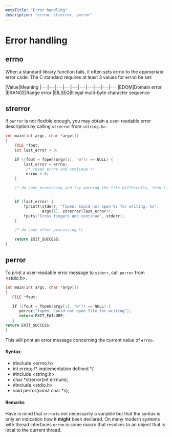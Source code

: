 ```yaml
---
metaTitle: "Error handling"
description: "errno, strerror, perror"
---
```


# Error handling



## errno


When a standard library function fails, it often sets errno to the appropriate error code. The C standard requires at least 3 values for errno be set:

|Value|Meaning
|---|---|---|---|---|---|---|---|---|---
|EDOM|Domain error
|ERANGE|Range error
|EILSEQ|Illegal multi-byte character sequence



## strerror


If `perror` is not flexible enough, you may obtain a user-readable error description by calling `strerror` from `<string.h>`.

```c
int main(int argc, char *argv[])
{
    FILE *fout;
    int last_error = 0;

    if ((fout = fopen(argv[1], "w")) == NULL) {
        last_error = errno;
         /* reset errno and continue */
         errno = 0;
    }

    /* do some processing and try opening the file differently, then */


    if (last_error) {
        fprintf(stderr, "fopen: Could not open %s for writing: %s", 
                argv[1], strerror(last_error));
        fputs("Cross fingers and continue", stderr);
    }

    /* do some other processing */

    return EXIT_SUCCESS;
}

```



## perror


To print a user-readable error message to `stderr`, call `perror` from <stdio.h>.

```c
int main(int argc, char *argv[])
{
   FILE *fout;

   if ((fout = fopen(argv[1], "w")) == NULL) {
      perror("fopen: Could not open file for writing");
      return EXIT_FAILURE;
   }
return EXIT_SUCCESS;
}

```

This will print an error message concerning the current value of `errno`.



#### Syntax


- #include <errno.h>
- int errno; /* implementation defined */
- #include <string.h>
- char *strerror(int errnum);
- #include <stdio.h>
- void perror(const char *s);



#### Remarks


Have in mind that `errno` is not necessarily a variable but that the syntax is only an indication how it **might** been declared. On many modern systems with thread interfaces `errno` is some macro that resolves to an object that is local to the current thread.

